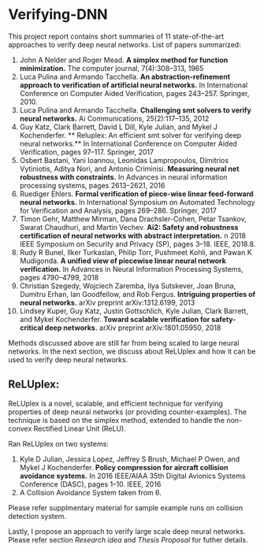 # Verifying-DNN

This project report contains short summaries of 11 state-of-the-art approaches to verify deep neural networks.
List of papers summarized:
1. John A Nelder and Roger Mead. **A simplex method for function minimization.** The computer journal, 7(4):308–313, 1965
2. Luca Pulina and Armando Tacchella. **An abstraction-refinement approach to verification of artificial neural networks.** In International Conference on Computer Aided Verification, pages 243–257. Springer, 2010.
3. Luca Pulina and Armando Tacchella. **Challenging smt solvers to verify neural networks.** Ai Communications, 25(2):117–135, 2012
4. Guy Katz, Clark Barrett, David L Dill, Kyle Julian, and Mykel J Kochenderfer. ** Reluplex: An efficient smt solver for verifying deep neural networks.** In International Conference on Computer Aided Verification, pages 97–117. Springer, 2017
5. Osbert Bastani, Yani Ioannou, Leonidas Lampropoulos, Dimitrios Vytiniotis, Aditya Nori, and Antonio Criminisi. **Measuring neural net robustness with constraints.** In Advances in neural information processing systems, pages 2613–2621, 2016
6. Ruediger Ehlers. **Formal verification of piece-wise linear feed-forward neural networks.** In International Symposium on Automated Technology for Verification and Analysis, pages 269–286. Springer, 2017
7. Timon Gehr, Matthew Mirman, Dana Drachsler-Cohen, Petar Tsankov, Swarat Chaudhuri, and Martin Vechev. **Ai2: Safety and robustness certification of neural networks with abstract interpretation.** n 2018 IEEE Symposium on Security and Privacy (SP), pages 3–18. IEEE, 2018.8.
9. Rudy R Bunel, Ilker Turkaslan, Philip Torr, Pushmeet Kohli, and Pawan K Mudigonda. **A unified view of piecewise linear neural network verification.** In Advances in Neural Information Processing Systems, pages 4790–4799, 2018
10. Christian Szegedy, Wojciech Zaremba, Ilya Sutskever, Joan Bruna, Dumitru Erhan, Ian Goodfellow, and Rob Fergus. **Intriguing properties of neural networks.** arXiv preprint arXiv:1312.6199, 2013
11. Lindsey Kuper, Guy Katz, Justin Gottschlich, Kyle Julian, Clark Barrett, and Mykel Kochenderfer. **Toward scalable verification for safety-critical deep networks.** arXiv preprint arXiv:1801.05950, 2018

Methods discussed above are still far from being scaled to large neural networks. In the next section, we discuss about ReLUplex and how it can be used to verify deep neural networks.

## ReLUplex: 
ReLUplex is a  novel, scalable, and efficient technique for verifying properties of deep neural networks (or providing counter-examples). The technique is based on the simplex method, extended to handle the non-convex Rectified Linear Unit (ReLU).

Ran ReLUplex on two systems:
1. Kyle D Julian, Jessica Lopez, Jeffrey S Brush, Michael P Owen, and Mykel J Kochenderfer. **Policy compression for aircraft collision avoidance systems.** In 2016 IEEE/AIAA 35th Digital Avionics Systems Conference (DASC), pages 1–10. IEEE, 2016
2. A Collision Avoidance System taken from 6.

Please refer supplmentary material for sample example runs on collision detection  system.

Lastly, I propose an approach to verify large scale deep neural networks. Please refer section *Research idea* and *Thesis Proposal* for futher details. 
